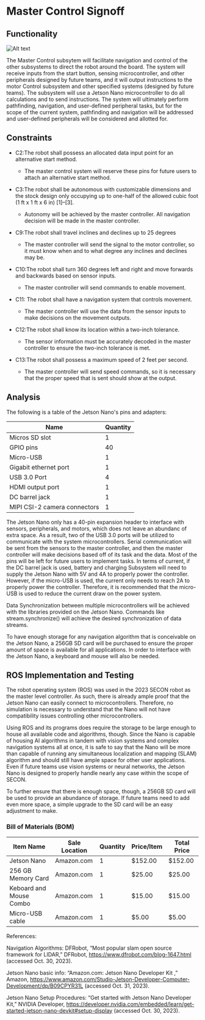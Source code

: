 # Master Control Signoff
## Functionality
![Alt text](./Images/Master_Control_Pinout)

The Master Control subsytem will facilitate navigation and control of the other
	subsystems to direct the robot around the board. The system will receive 
	inputs from the start button, sensing microcontroller, and other peripherals
	designed by future teams, and it will output instructions to the motor Control
	subsystem and other specified systems (designed by future teams). The subsystem will use a 
	Jetson Nano microcontroller to do all calculations and to send instructions. 
	The system will ultimately perform pathfinding, navigation, and user-defined peripheral tasks,
	but for the scope of the current system, pathfinding and navigation will be addressed 
	and user-defined peripherals will be considered and allotted for. 
## Constraints
	
- C2:The robot shall possess an allocated data input point for
	an alternative start method.
	* The master control system will reserve these pins for future users to attach an alternative start method.
	
- C3:The robot shall be autonomous with customizable dimensions and the stock design only occupying up to one-half
	of the allowed cubic foot (1 ft x 1 ft x 6 in) [1]–[3].
	* Autonomy will be achieved by the master controller. All navigation decision will be made in the master controller. 

- C9:The robot shall travel inclines and declines up to 25 degrees
	* The master controller will send the signal to the motor controller, so it must know when and to what degree any inclines and declines may be. 

- C10:The robot shall turn 360 degrees left and right and move
	forwards and backwards based on sensor inputs.
	* The master controller will send commands to enable movement.

	
- C11: The robot shall have a navigation system that controls
	movement.
	* The master controller will use the data from the sensor inputs to make decisions on the movement outputs. 
	
- C12:The robot shall know its location within a two-inch
	tolerance.
	* The sensor information must be accurately decoded in the master controller to ensure the two-inch tolerance is met. 
	
- C13:The robot shall possess a maximum speed of 2 feet per
	second.
	* The master controller will send speed commands, so it is necessary that the proper speed that is sent should show at the output. 
	
	

## Analysis


The following is a table of the Jetson Nano's pins and adapters:

|Name|Quantity|
|-|-|
|Micros SD slot| 1|
|GPIO pins| 40|
|Micro-USB|1|
|Gigabit ethernet port| 1|
|USB 3.0 Port| 4|
|HDMI output port| 1|
|DC barrel jack| 1|
|MIPI CSI-2 camera connectors| 1|


The Jetson Nano only has a 40-pin expansion header to interface with sensors, peripherals, and 
motors, which does not leave an abundanc of extra space. As a result, two of the USB 3.0 ports will be utilized to communicate with
the system microcontrollers. Serial communication will be sent from the sensors to the 
master controller, and then the master controller will make decisions based off of its task and the data. 
Most of the pins will be left for future users to implement tasks. 
	In terms of current, if the DC barrel jack is used, battery and charging 
Subsystem will need to supply the Jetson Nano with 5V and 4A to properly power the controller. 
However, if the micro-USB is used, the current only needs to reach 2A to properly power the controller. 
Therefore, it is recommended that the micro-USB is used to reduce the current draw on the power system. 

Data Synchronization between multiple microcontrollers will be achieved with the libraries provided on
the Jetson Nano. Commands like stream.synchronize() will achieve the desired synchronization of data streams. 

To have enough storage for any navigation algorithm that is conceivable on the Jetson Nano, a 256GB SD card will be purchased to ensure the 
proper amount of space is available for all applications. In order to interface with the Jetson Nano, a keyboard and mouse will also be needed.

## ROS Implementation and Testing

The robot operating system (ROS) was used in the 2023 SECON robot as the master level controller. 
As such, there is already ample proof that the Jetson Nano can easily connect to microcontrollers. 
Therefore, no simulation is necessary to understand that the Nano will not have compatibility issues controlling other microcontrollers. 

Using ROS and its programs does require the storage to be large enough to house all available code and algorithms, though. Since the Nano is capable of 
housing AI algorithms in tandem with vision systems and complex navigation systems all at once, it is safe to say that the Nano will be more than capable of 
running any simultaneous localization and mapping (SLAM) algorithm and should still have ample space for other user applications. 
Even if future teams use vision systems or neural networks, the Jetson Nano is designed to properly handle nearly any case within the scope of SECON. 

To further ensure that there is enough space, though, a 256GB SD card will be used to provide an abundance of storage. If future teams need to add even more space, a simple
upgrade to the SD card will be an easy adjustment to make. 

### Bill of Materials (BOM)

|Item Name|Sale Location|Quantity|Price/Item|Total Price|
|-|-|-|-|-|
|Jetson Nano|Amazon.com| 1 | $152.00| $152.00|
|256 GB Memory Card| Amazon.com| 1 | $25.00| $25.00|
|Keboard and Mouse Combo| Amazon.com| 1| $15.00 | $15.00|
|Micro-USB cable| Amazon.com| 1| $5.00 | $5.00 |


References:

Navigation Algorithms: DFRobot, “Most popular slam open source framework for LIDAR,” DFRobot, https://www.dfrobot.com/blog-1647.html (accessed Oct. 30, 2023). 

Jetson Nano basic info: “Amazon.com: Jetson Nano Developer Kit ,” Amazon, https://www.amazon.com/Studio-Jetson-Developer-Computer-Development/dp/B09CPYR31L (accessed Oct. 31, 2023). 

Jetson Nano Setup Procedures:  “Get started with Jetson Nano Developer Kit,” NVIDIA Developer, https://developer.nvidia.com/embedded/learn/get-started-jetson-nano-devkit#setup-display (accessed Oct. 30, 2023). 
